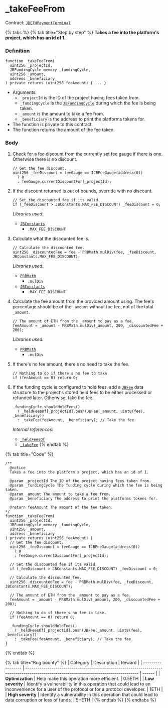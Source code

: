 # \_takeFeeFrom

Contract: [`JBETHPaymentTerminal`](../)​‌

{% tabs %}
{% tab title="Step by step" %}
**Takes a fee into the platform's project, which has an id of 1.**

### Definition

```solidity
function _takeFeeFrom(
  uint256 _projectId,
  JBFundingCycle memory _fundingCycle,
  uint256 _amount,
  address _beneficiary
) private returns (uint256 feeAmount) { ... }
```

* Arguments:
  * `_projectId` is the ID of the project having fees taken from.
  * `_fundingCycle` is the [`JBFundingCycle`](../../../../data-structures/jbfundingcycle.md) during which the fee is being taken.
  * `_amount` is the amount to take a fee from.
  * `_beneficiary` is the address to print the platforms tokens for.
* The function is private to this contract.
* The function returns the amount of the fee taken.

### Body

1.  Check for a fee discount from the currently set fee gauge if there is one. Otherwise there is no discount.

    ```solidity
    // Get the fee discount.
    uint256 _feeDiscount = feeGauge == IJBFeeGauge(address(0))
      ? 0
      : feeGauge.currentDiscountFor(_projectId);
    ```
2.  If the discount returned is out of bounds, override with no discount.

    ```solidity
    // Set the discounted fee if its valid.
    if (_feeDiscount > JBConstants.MAX_FEE_DISCOUNT) _feeDiscount = 0;
    ```

    _Libraries used:_

    * [`JBConstants`](../../../../libraries/jbconstants.md)
      * `.MAX_FEE_DISCOUNT`
3.  Calculate what the discounted fee is.

    ```solidity
    // Calculate the discounted fee.
    uint256 _discountedFee = fee - PRBMath.mulDiv(fee, _feeDiscount, JBConstants.MAX_FEE_DISCOUNT);
    ```

    _Libraries used:_

    * [`PRBMath`](https://github.com/hifi-finance/prb-math/blob/main/contracts/PRBMath.sol)
      * `.mulDiv`
    * [`JBConstants`](../../../../libraries/jbconstants.md)
      * `.MAX_FEE_DISCOUNT`
4.  Calculate the fee amount from the provided amount using. The fee's percentage should be of the `_amount` without the fee, not of the total `_amount`.

    ```solidity
    // The amount of ETH from the _amount to pay as a fee.
    feeAmount = _amount - PRBMath.mulDiv(_amount, 200, _discountedFee + 200);
    ```

    _Libraries used:_

    * [`PRBMath`](https://github.com/hifi-finance/prb-math/blob/main/contracts/PRBMath.sol)
      * `.mulDiv`
5.  If there's no fee amount, there's no need to take the fee.

    ```solidity
    // Nothing to do if there's no fee to take.
    if (feeAmount == 0) return 0;
    ```
6.  If the funding cycle is configured to hold fees, add a [`JBFee`](../../../../data-structures/jbfee.md) data structure to the project's stored held fees to be either processed or refunded later. Otherwise, take the fee.

    ```solidity
    _fundingCycle.shouldHoldFees()
      ? _heldFeesOf[_projectId].push(JBFee(_amount, uint8(fee), _beneficiary))
      : _takeFee(feeAmount, _beneficiary); // Take the fee.
    ```

    _Internal references:_

    * [`_heldFeesOf`](../properties/\_heldfeesof.md)
    * [`_takeFee`](\_takefee.md)
{% endtab %}

{% tab title="Code" %}
```solidity
/**
  @notice
  Takes a fee into the platform's project, which has an id of 1.

  @param _projectId The ID of the project having fees taken from.
  @param _fundingCycle The funding cycle during which the fee is being taken.
  @param _amount The amount to take a fee from.
  @param _beneficiary The address to print the platforms tokens for.

  @return feeAmount The amount of the fee taken.
*/
function _takeFeeFrom(
  uint256 _projectId,
  JBFundingCycle memory _fundingCycle,
  uint256 _amount,
  address _beneficiary
) private returns (uint256 feeAmount) {
  // Get the fee discount.
  uint256 _feeDiscount = feeGauge == IJBFeeGauge(address(0))
    ? 0
    : feeGauge.currentDiscountFor(_projectId);

  // Set the discounted fee if its valid.
  if (_feeDiscount > JBConstants.MAX_FEE_DISCOUNT) _feeDiscount = 0;

  // Calculate the discounted fee.
  uint256 _discountedFee = fee - PRBMath.mulDiv(fee, _feeDiscount, JBConstants.MAX_FEE_DISCOUNT);

  // The amount of ETH from the _amount to pay as a fee.
  feeAmount = _amount - PRBMath.mulDiv(_amount, 200, _discountedFee + 200);

  // Nothing to do if there's no fee to take.
  if (feeAmount == 0) return 0;

  _fundingCycle.shouldHoldFees()
    ? _heldFeesOf[_projectId].push(JBFee(_amount, uint8(fee), _beneficiary))
    : _takeFee(feeAmount, _beneficiary); // Take the fee.
}
```
{% endtab %}

{% tab title="Bug bounty" %}
| Category          | Description                                                                                                                            | Reward |
| ----------------- | -------------------------------------------------------------------------------------------------------------------------------------- | ------ |
| **Optimization**  | Help make this operation more efficient.                                                                                               | 0.5ETH |
| **Low severity**  | Identify a vulnerability in this operation that could lead to an inconvenience for a user of the protocol or for a protocol developer. | 1ETH   |
| **High severity** | Identify a vulnerability in this operation that could lead to data corruption or loss of funds.                                        | 5+ETH  |
{% endtab %}
{% endtabs %}

